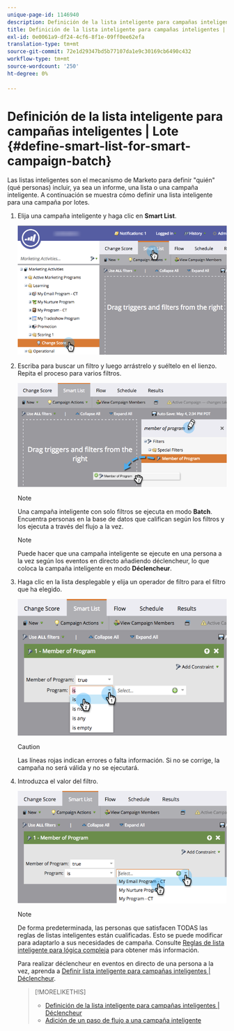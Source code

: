 ```yaml
---
unique-page-id: 1146940
description: Definición de la lista inteligente para campañas inteligentes | Lote - Documentos de Marketo - Documentación del producto
title: Definición de la lista inteligente para campañas inteligentes | Lote
exl-id: 0e0061a9-df24-4cf6-8f1e-09ff0ee62efa
translation-type: tm+mt
source-git-commit: 72e1d29347bd5b77107da1e9c30169cb6490c432
workflow-type: tm+mt
source-wordcount: '250'
ht-degree: 0%

---
```


# Definición de la lista inteligente para campañas inteligentes | Lote {#define-smart-list-for-smart-campaign-batch}

Las listas inteligentes son el mecanismo de Marketo para definir &quot;quién&quot; (qué personas) incluir, ya sea un informe, una lista o una campaña inteligente. A continuación se muestra cómo definir una lista inteligente para una campaña por lotes.

1. Elija una campaña inteligente y haga clic en **Smart List**.

   ![](assets/campaignchoose-hand.png)

1. Escriba para buscar un filtro y luego arrástrelo y suéltelo en el lienzo. Repita el proceso para varios filtros.

   ![](assets/dragin.png)

   >[!NOTE]
   >
   >Una campaña inteligente con solo filtros se ejecuta en modo **Batch**. Encuentra personas en la base de datos que califican según los filtros y los ejecuta a través del flujo a la vez.

   >[!NOTE]
   >
   >Puede hacer que una campaña inteligente se ejecute en una persona a la vez según los eventos en directo añadiendo déclencheur, lo que coloca la campaña inteligente en modo **Déclencheur**.

1. Haga clic en la lista desplegable y elija un operador de filtro para el filtro que ha elegido.

   ![](assets/programdropdown-hands.png)

   >[!CAUTION]
   >
   >Las líneas rojas indican errores o falta información. Si no se corrige, la campaña no será válida y no se ejecutará.

1. Introduzca el valor del filtro.

   ![](assets/chooseprogram.png)

   >[!NOTE]
   >
   >De forma predeterminada, las personas que satisfacen TODAS las reglas de listas inteligentes están cualificadas. Esto se puede modificar para adaptarlo a sus necesidades de campaña. Consulte [Reglas de lista inteligente para lógica compleja](/help/marketo/product-docs/core-marketo-concepts/smart-lists-and-static-lists/using-smart-lists/using-advanced-smart-list-rule-logic.md) para obtener más información.

   Para realizar déclencheur en eventos en directo de una persona a la vez, aprenda a [Definir lista inteligente para campañas inteligentes | Déclencheur](/help/marketo/product-docs/core-marketo-concepts/smart-campaigns/creating-a-smart-campaign/define-smart-list-for-smart-campaign-trigger.md).

   >[!MORELIKETHIS]
   >
   >* [Definición de la lista inteligente para campañas inteligentes | Déclencheur](/help/marketo/product-docs/core-marketo-concepts/smart-campaigns/creating-a-smart-campaign/define-smart-list-for-smart-campaign-trigger.md)
   >* [Adición de un paso de flujo a una campaña inteligente](/help/marketo/product-docs/core-marketo-concepts/smart-campaigns/flow-actions/add-a-flow-step-to-a-smart-campaign.md)

